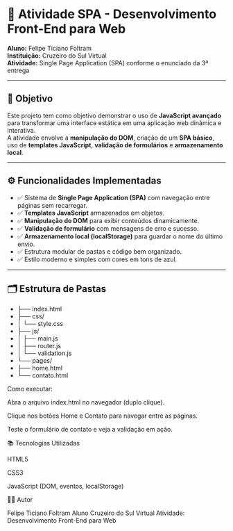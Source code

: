 # 🧩 Atividade SPA - Desenvolvimento Front-End para Web

**Aluno:** Felipe Ticiano Foltram  
**Instituição:** Cruzeiro do Sul Virtual  
**Atividade:** Single Page Application (SPA) conforme o enunciado da 3ª entrega  

---

## 🎯 Objetivo

Este projeto tem como objetivo demonstrar o uso de **JavaScript avançado** para transformar uma interface estática em uma aplicação web dinâmica e interativa.  
A atividade envolve a **manipulação do DOM**, criação de um **SPA básico**, uso de **templates JavaScript**, **validação de formulários** e **armazenamento local**.

---

## ⚙️ Funcionalidades Implementadas

- ✅ Sistema de **Single Page Application (SPA)** com navegação entre páginas sem recarregar.
- ✅ **Templates JavaScript** armazenados em objetos.
- ✅ **Manipulação do DOM** para exibir conteúdos dinamicamente.
- ✅ **Validação de formulário** com mensagens de erro e sucesso.
- ✅ **Armazenamento local (localStorage)** para guardar o nome do último envio.
- ✅ Estrutura modular de pastas e código bem organizado.
- ✅ Estilo moderno e simples com cores em tons de azul.

---

## 🗂 Estrutura de Pastas
+ ├── index.html
+ ├── css/
+ │ └── style.css
+ ├── js/
+ │ ├── main.js
+ │ ├── router.js
+ │ └── validation.js
+ └── pages/
+ ├── home.html
+ └── contato.html

Como executar:

Abra o arquivo index.html no navegador (duplo clique).

Clique nos botões Home e Contato para navegar entre as páginas.

Teste o formulário de contato e veja a validação em ação.

📚 Tecnologias Utilizadas

HTML5

CSS3

JavaScript (DOM, eventos, localStorage)

👨‍💻 Autor

Felipe Ticiano Foltram
Aluno Cruzeiro do Sul Virtual
Atividade: Desenvolvimento Front-End para Web
